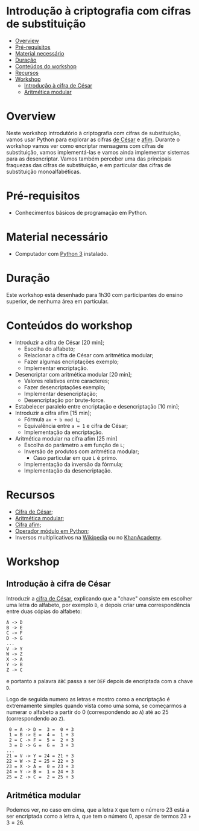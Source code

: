 
<!-- omit in toc -->
# Introdução à criptografia com cifras de substituição

- [Overview](#overview)
- [Pré-requisitos](#pr%c3%a9-requisitos)
- [Material necessário](#material-necess%c3%a1rio)
- [Duração](#dura%c3%a7%c3%a3o)
- [Conteúdos do workshop](#conte%c3%bados-do-workshop)
- [Recursos](#recursos)
- [Workshop](#workshop)
  - [Introdução à cifra de César](#introdu%c3%a7%c3%a3o-%c3%a0-cifra-de-c%c3%a9sar)
  - [Aritmética modular](#aritm%c3%a9tica-modular)


# Overview

Neste workshop introdutório à criptografia com cifras de substituição, vamos usar Python para explorar as cifras [de César][caesar-cipher] e [afim][affine-cipher]. Durante o workshop vamos ver como encriptar mensagens com cifras de substituição, vamos implementá-las e vamos ainda implementar sistemas para as desencriptar. Vamos também perceber uma das principais fraquezas das cifras de substituição, e em particular das cifras de substituição monoalfabéticas.

# Pré-requisitos

 - Conhecimentos básicos de programação em Python.

# Material necessário

 - Computador com [Python 3][python3] instalado.

# Duração

Este workshop está desenhado para 1h30 com participantes do ensino superior, de nenhuma área em particular.

# Conteúdos do workshop

 - Introduzir a cifra de César [20 min];
   - Escolha do alfabeto;
   - Relacionar a cifra de César com aritmética modular;
   - Fazer algumas encriptações exemplo;
   - Implementar encriptação.
 - Desencriptar com aritmética modular [20 min];
   - Valores relativos entre caracteres;
   - Fazer desencriptações exemplo;
   - Implementar desencriptação;
   - Desencriptação por brute-force.
 - Estabelecer paralelo entre encriptação e desencriptação [10 min];
 - Introduzir a cifra afim [15 min];
   - Fórmula `ax + b mod L`;
   - Equivalência entre `a = 1` e cifra de César;
   - Implementação da encriptação.
 - Aritmética modular na cifra afim [25 min]
   - Escolha do parâmetro `a` em função de `L`;
   - Inversão de produtos com aritmética modular;
     - Caso particular em que `L` é primo.
   - Implementação da inversão da fórmula;
   - Implementação da desencriptação.

# Recursos

  - [Cifra de César][caesar-cipher];
  - [Aritmética modular][modular-arithmetic];
  - [Cifra afim][affine-cipher];
  - [Operador módulo em Python][python-modulo-operator];
  - Inversos multiplicativos na [Wikipedia][multiplicative-inverses-wikipedia] ou no [KhanAcademy][multiplicative-inverses-khanacademy].


# Workshop

## Introdução à cifra de César

Introduzir a [cifra de César](caesar-cipher), explicando que a "chave" consiste em escolher uma letra do alfabeto, por exemplo `D`, e depois criar uma correspondência entre duas cópias do alfabeto:

```
A -> D
B -> E
C -> F
D -> G
...
V -> Y
W -> Z
X -> A
Y -> B
Z -> C
```

e portanto a palavra `ABC` passa a ser `DEF` depois de encriptada com a chave `D`.

Logo de seguida numero as letras e mostro como a encriptação é extremamente simples quando vista como uma soma, se começarmos a numerar o alfabeto a partir do $0$ (correspondendo ao `A`) até ao $25$ (correspondendo ao `Z`).

```
 0 = A -> D =  3 =  0 + 3
 1 = B -> E =  4 =  1 + 3
 2 = C -> F =  5 =  2 + 3
 3 = D -> G =  6 =  3 + 3
...
21 = V -> Y = 24 = 21 + 3
22 = W -> Z = 25 = 22 + 3
23 = X -> A =  0 = 23 + 3
24 = Y -> B =  1 = 24 + 3
25 = Z -> C =  2 = 25 + 3
```

## Aritmética modular

Podemos ver, no caso em cima, que a letra `X` que tem o número $23$ está a ser encriptada como a letra `A`, que tem o número $0$, apesar de termos $23 + 3 = 26$.

[caesar-cipher]: https://en.wikipedia.org/wiki/Caesar_cipher
[affine-cipher]: https://en.wikipedia.org/wiki/Affine_cipher
[python3]: https://www.python.org/downloads/
[modular-arithmetic]: https://en.wikipedia.org/wiki/Modular_arithmetic
[python-modulo-operator]: https://realpython.com/python-operators-expressions/#arithmetic-operators
[multiplicative-inverses-wikipedia]: https://en.wikipedia.org/wiki/Modular_multiplicative_inverse
[multiplicative-inverses-khanacademy]: https://www.khanacademy.org/computing/computer-science/cryptography/modarithmetic/a/modular-inverses